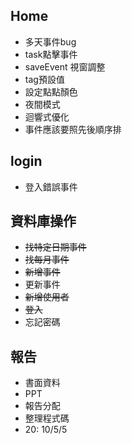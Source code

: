 ## Home
- 多天事件bug
- task點擊事件
- saveEvent 視窗調整
- tag預設值
- 設定點點顏色
- 夜間模式
- 迴響式優化
- 事件應該要照先後順序排

## login
- 登入錯誤事件

## 資料庫操作
- ~~找特定日期事件~~
- ~~找每月事件~~
- ~~新增事件~~
- 更新事件
- ~~新增使用者~~
- ~~登入~~
- 忘記密碼

## 報告
- 書面資料
- PPT
- 報告分配
- 整理程式碼
- 20: 10/5/5
